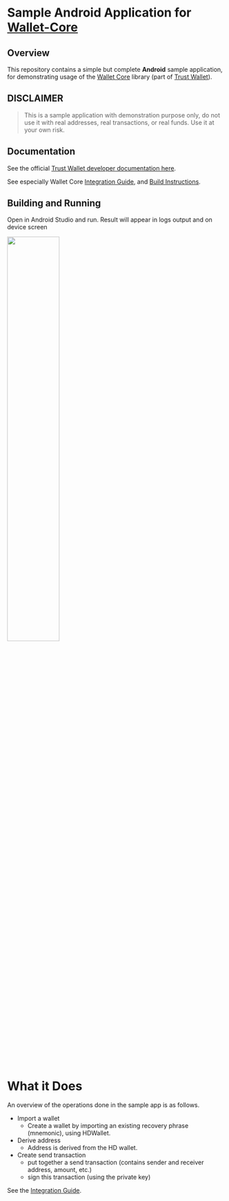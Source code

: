 # Sample Android Application for [Wallet-Core](https://github.com/trustwallet/wallet-core)

## Overview

This repository contains a simple but complete **Android** sample application, for demonstrating usage of the
[Wallet Core](https://github.com/trustwallet/wallet-core) library (part of [Trust Wallet](https://trustwallet.com)).

## DISCLAIMER

> This is a sample application with demonstration purpose only,
> do not use it with real addresses, real transactions, or real funds.
> Use it at your own risk.

## Documentation

See the official [Trust Wallet developer documentation here](https://developer.trustwallet.com).

See especially Wallet Core
[Integration Guide](https://developer.trustwallet.com/wallet-core/integration-guide),
and [Build Instructions](https://developer.trustwallet.com/wallet-core/building).

## Building and Running

Open in Android Studio and run. Result will appear in logs output and on device screen

<img src="/art/screenshot" width="49%">

# What it Does

An overview of the operations done in the sample app is as follows.

* Import a wallet
  * Create a wallet by importing an existing recovery phrase (mnemonic), using HDWallet.
* Derive address
  * Address is derived from the HD wallet.
* Create send transaction
  * put together a send transaction (contains sender and receiver address, amount, etc.)
  * sign this transaction (using the private key)

See the [Integration Guide](https://developer.trustwallet.com/wallet-core/integration-guide).
